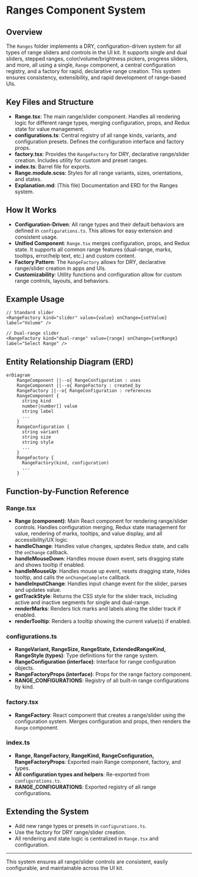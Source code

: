 # Ranges Component System

## Overview

The `Ranges` folder implements a DRY, configuration-driven system for all types of range sliders and controls in the UI kit. It supports single and dual sliders, stepped ranges, color/volume/brightness pickers, progress sliders, and more, all using a single, `Range` component, a central configuration registry, and a factory for rapid, declarative range creation. This system ensures consistency, extensibility, and rapid development of range-based UIs.

## Key Files and Structure

- **Range.tsx**: The main range/slider component. Handles all rendering logic for different range types, merging configuration, props, and Redux state for value management.
- **configurations.ts**: Central registry of all range kinds, variants, and configuration presets. Defines the configuration interface and factory props.
- **factory.tsx**: Provides the `RangeFactory` for DRY, declarative range/slider creation. Includes utility for custom and preset ranges.
- **index.ts**: Barrel file for exports.
- **Range.module.scss**: Styles for all range variants, sizes, orientations, and states.
- **Explanation.md**: (This file) Documentation and ERD for the Ranges system.

## How It Works

- **Configuration-Driven**: All range types and their default behaviors are defined in `configurations.ts`. This allows for easy extension and consistent usage.
- **Unified Component**: `Range.tsx` merges configuration, props, and Redux state. It supports all common range features (dual-range, marks, tooltips, error/help text, etc.) and custom content.
- **Factory Pattern**: The `RangeFactory` allows for DRY, declarative range/slider creation in apps and UIs.
- **Customizability**: Utility functions and configuration allow for custom range controls, layouts, and behaviors.

## Example Usage

```tsx
// Standard slider
<RangeFactory kind="slider" value={value} onChange={setValue} label="Volume" />

// Dual-range slider
<RangeFactory kind="dual-range" value={range} onChange={setRange} label="Select Range" />
```

## Entity Relationship Diagram (ERD)

```mermaid
erDiagram
    RangeComponent ||--o{ RangeConfiguration : uses
    RangeComponent ||--o{ RangeFactory : created_by
    RangeFactory ||--o{ RangeConfiguration : references
    RangeComponent {
      string kind
      number|number[] value
      string label
      ...
    }
    RangeConfiguration {
      string variant
      string size
      string style
      ...
    }
    RangeFactory {
      RangeFactory(kind, configuration)
      ...
    }
```

## Function-by-Function Reference

### Range.tsx

- **Range (component)**: Main React component for rendering range/slider controls. Handles configuration merging, Redux state management for value, rendering of marks, tooltips, and value display, and all accessibility/UX logic.
- **handleChange**: Handles value changes, updates Redux state, and calls the `onChange` callback.
- **handleMouseDown**: Handles mouse down event, sets dragging state and shows tooltip if enabled.
- **handleMouseUp**: Handles mouse up event, resets dragging state, hides tooltip, and calls the `onChangeComplete` callback.
- **handleInputChange**: Handles input change event for the slider, parses and updates value.
- **getTrackStyle**: Returns the CSS style for the slider track, including active and inactive segments for single and dual-range.
- **renderMarks**: Renders tick marks and labels along the slider track if enabled.
- **renderTooltip**: Renders a tooltip showing the current value(s) if enabled.

### configurations.ts

- **RangeVariant, RangeSize, RangeState, ExtendedRangeKind, RangeStyle (types)**: Type definitions for the range system.
- **RangeConfiguration (interface)**: Interface for range configuration objects.
- **RangeFactoryProps (interface)**: Props for the range factory component.
- **RANGE_CONFIGURATIONS**: Registry of all built-in range configurations by kind.

### factory.tsx

- **RangeFactory**: React component that creates a range/slider using the configuration system. Merges configuration and props, then renders the `Range` component.

### index.ts

- **Range, RangeFactory, RangeKind, RangeConfiguration, RangeFactoryProps**: Exported main Range component, factory, and types.
- **All configuration types and helpers**: Re-exported from `configurations.ts`.
- **RANGE_CONFIGURATIONS**: Exported registry of all range configurations.

## Extending the System

- Add new range types or presets in `configurations.ts`.
- Use the factory for DRY range/slider creation.
- All rendering and state logic is centralized in `Range.tsx` and configuration.

---

This system ensures all range/slider controls are consistent, easily configurable, and maintainable across the UI kit.
